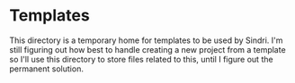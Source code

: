 # Templates

This directory is a temporary home for templates to be used by Sindri. I'm still figuring out how best to handle creating a new project from a template so I'll use this directory to store files related to this, until I figure out the permanent solution.
